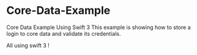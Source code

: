 # Core-Data-Example
Core Data Example Using Swift 3
This example is showing how to store a login to core data and validate its credentials. 

All using swift 3 !
